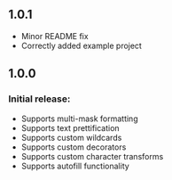 ## 1.0.1
* Minor README fix
* Correctly added example project

## 1.0.0

### Initial release:
* Supports multi-mask formatting
* Supports text prettification
* Supports custom wildcards
* Supports custom decorators
* Supports custom character transforms
* Supports autofill functionality

